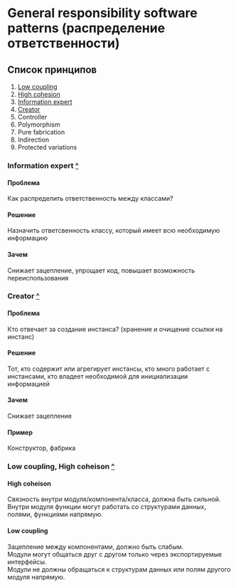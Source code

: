 # General responsibility software patterns (распределение ответственности)

## <a name="list"></a> Список принципов
1. [Low coupling](#coupling-coheison)
2. [High cohesion](#coupling-coheison)
3. [Information expert](#information-expert)
4. [Creator](#creator)
5. Controller
6. Polymorphism
7. Pure fabrication
8. Indirection
9. Protected variations

### <a name="information-expert"></a> Information expert [^](#list)
#### Проблема 
Как распределить ответственность между классами?
#### Решение
Назначить ответсвенность классу, который имеет всю необходимую информацию
#### Зачем
Снижает зацепление, упрощает код, повышает возможность переиспользования

### <a name="creator"></a> Creator [^](#list)
#### Проблема 
Кто отвечает за создание инстанса? (хранение и очищение ссылки на инстанс)
#### Решение
Тот, кто содержит или агрегирует инстансы, кто много работает с инстансами, кто владеет необходимой для инициализации информацией
#### Зачем
Снижает зацепление
#### Пример
Конструктор, фабрика

### <a name="coupling-coheison"></a> Low coupling, High coheison [^](#list)
#### High coheison 
Связность внутри модуля/компонента/класса, должна быть сильной.  
Внутри модуля функции могут работать со структурами данных, полями, функциями напрямую.
#### Low coupling
Зацепление между компонентами, должно быть слабым.  
Модули могут общаться друг с другом только через экспортируемые интерфейсы.  
Модули не должны обращаться к структурам данных или полям другого модуля напрямую.


